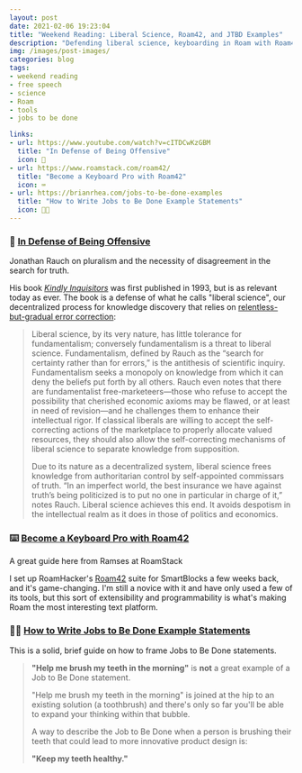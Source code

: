 ```yaml
---
layout: post
date: 2021-02-06 19:23:04
title: "Weekend Reading: Liberal Science, Roam42, and JTBD Examples"
description: "Defending liberal science, keyboarding in Roam with Roam42, and how to write effective Jobs to Be Done examples."
img: /images/post-images/
categories: blog
tags:
- weekend reading
- free speech
- science
- Roam
- tools
- jobs to be done

links:
- url: https://www.youtube.com/watch?v=cITDCwKzGBM
  title: "In Defense of Being Offensive"
  icon: 🧠
- url: https://www.roamstack.com/roam42/
  title: "Become a Keyboard Pro with Roam42"
  icon: ⌨️
- url: https://brianrhea.com/jobs-to-be-done-examples
  title: "How to Write Jobs to Be Done Example Statements"
  icon: 👨‍💻
---
```


### 🧠 [In Defense of Being Offensive](https://www.youtube.com/watch?v=cITDCwKzGBM "In Defense of Being Offensive")

Jonathan Rauch on pluralism and the necessity of disagreement in the search for truth.

His book _[Kindly Inquisitors](/books/rauch-kindly-inquisitors/ "Kindly Inquisitors")_ was first published in 1993, but is as relevant today as ever. The book is a defense of what he calls "liberal science", our decentralized process for knowledge discovery that relies on [relentless-but-gradual error correction](https://fee.org/articles/kindly-inquisitors-the-new-attacks-on-free-thought/ "New Attacks on Free Thought"):
    
> Liberal science, by its very nature, has little tolerance for fundamentalism; conversely fundamentalism is a threat to liberal science. Fundamentalism, defined by Rauch as the “search for certainty rather than for errors,” is the antithesis of scientific inquiry. Fundamentalism seeks a monopoly on knowledge from which it can deny the beliefs put forth by all others. Rauch even notes that there are fundamentalist free-marketeers—those who refuse to accept the possibility that cherished economic axioms may be flawed, or at least in need of revision—and he challenges them to enhance their intellectual rigor. If classical liberals are willing to accept the self-correcting actions of the marketplace to properly allocate valued resources, they should also allow the self-correcting mechanisms of liberal science to separate knowledge from supposition.
>
> Due to its nature as a decentralized system, liberal science frees knowledge from authoritarian control by self-appointed commissars of truth. “In an imperfect world, the best insurance we have against truth’s being politicized is to put no one in particular in charge of it,” notes Rauch. Liberal science achieves this end. It avoids despotism in the intellectual realm as it does in those of politics and economics.

### ⌨️ [Become a Keyboard Pro with Roam42](https://www.roamstack.com/roam42/ "Become a Keyboard Pro with Roam42")

A great guide here from Ramses at RoamStack

I set up RoamHacker's [Roam42](https://github.com/roamhacker/roam42 "Roam42 on GitHub") suite for SmartBlocks a few weeks back, and it's game-changing. I'm still a novice with it and have only used a few of its tools, but this sort of extensibility and programmability is what's making Roam the most interesting text platform.

### 👨‍💻 [How to Write Jobs to Be Done Example Statements](https://brianrhea.com/jobs-to-be-done-examples "Jobs to be Done Examples")

This is a solid, brief guide on how to frame Jobs to Be Done statements.
    
> **"Help me brush my teeth in the morning"** is **not** a great example of a Job to Be Done statement.
>
> "Help me brush my teeth in the morning" is joined at the hip to an existing solution (a toothbrush) and there's only so far you'll be able to expand your thinking within that bubble.
>
> A way to describe the Job to Be Done when a person is brushing their teeth that could lead to more innovative product design is:
>
> **"Keep my teeth healthy."**
